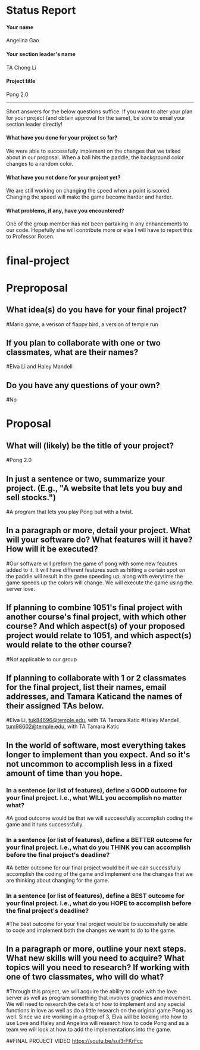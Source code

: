 # Status Report

#### Your name

Angelina Gao

#### Your section leader's name

TA Chong Li

#### Project title

Pong 2.0 

***

Short answers for the below questions suffice. If you want to alter your plan for your project (and obtain approval for the same), be sure to email your section leader directly!

#### What have you done for your project so far?

We were able to successfully implement on the changes that we talked about in our proposal. When a ball hits the paddle, the background color changes to a random color. 

#### What have you not done for your project yet?

We are still working on changing the speed when a point is scored. Changing the speed will make the game become harder and harder. 

#### What problems, if any, have you encountered?

One of the group member has not been partaking in any enhancements to our code. Hopefully she will contribute more or else I will have to report this to Professor Rosen. 

# final-project
# Preproposal

## What idea(s) do you have for your final project?

#Mario game, a verison of flappy bird, a version of temple run 

## If you plan to collaborate with one or two classmates, what are their names?

#Elva Li and Haley Mandell 

## Do you have any questions of your own?

#No 




# Proposal

## What will (likely) be the title of your project?
#Pong 2.0 

## In just a sentence or two, summarize your project. (E.g., "A website that lets you buy and sell stocks.")
#A program that lets you play Pong but with a twist. 

## In a paragraph or more, detail your project. What will your software do? What features will it have? How will it be executed?
#Our software will preform the game of pong with some new feautres added to it. It will have different features such as hitting a certain spot on the paddle will result in the game speeding up, along with everytime the game speeds up the colors will change. We will execute the game using the server love.

## If planning to combine 1051's final project with another course's final project, with which other course? And which aspect(s) of your proposed project would relate to 1051, and which aspect(s) would relate to the other course?
#Not applicable to our group 

## If planning to collaborate with 1 or 2 classmates for the final project, list their names, email addresses, and Tamara Katicand the names of their assigned TAs below.
#Elva Li, tuk84696@temple.edu, with TA Tamara Katic
#Haley Mandell, tum98602@temple.edu, with TA Tamara Katic

## In the world of software, most everything takes longer to implement than you expect. And so it's not uncommon to accomplish less in a fixed amount of time than you hope.

### In a sentence (or list of features), define a GOOD outcome for your final project. I.e., what WILL you accomplish no matter what?
#A good outcome would be that we will successfully accomplish coding the game and it runs successsfully. 

### In a sentence (or list of features), define a BETTER outcome for your final project. I.e., what do you THINK you can accomplish before the final project's deadline?
#A better outcome for our final project would be if we can successfully accomplish the coding of the game and implement one the changes that we are thinking about changing for the game. 

### In a sentence (or list of features), define a BEST outcome for your final project. I.e., what do you HOPE to accomplish before the final project's deadline?
#The best outcome for your final project would be to successfully be able to code and implement both the changes we want to do to the game. 

## In a paragraph or more, outline your next steps. What new skills will you need to acquire? What topics will you need to research? If working with one of two classmates, who will do what?
#Through this project, we will acquire the ability to code with the love server as well as program something that involves graphics and movement. We will need to research the details of how to implement and any special functions in love as well as do a little research on the original game Pong as well. Since we are working in a group of 3, Elva will be looking into how to use Love and Haley and Angelina will research how to code Pong and as a team we will look at how to add the implementations into the game.

##FINAL PROJECT VIDEO 
https://youtu.be/sui3rFKrFcc
